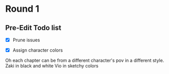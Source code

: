 # Round 1

## Pre-Edit Todo list

- [x] Prune issues
- [x] Assign character colors


Oh each chapter can be from a different character's pov in a different style.
Zaki in black and white
Vio in sketchy colors

